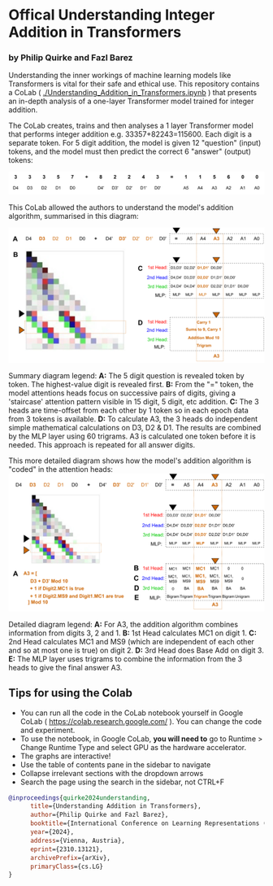 # Offical Understanding Integer Addition in Transformers
### by Philip Quirke and Fazl Barez


Understanding the inner workings of machine learning models like Transformers is vital for their safe and ethical use. 
This repository contains a CoLab ( [./Understanding_Addition_in_Transformers.ipynb](https://github.com/apartresearch/conceptual-interp/blob/main/Understanding_Addition_in_Transformers.ipynb) ) that presents an in-depth analysis of a one-layer Transformer model trained for integer addition.

The CoLab creates, trains and then analyses a 1 layer Transformer model that performs integer addition e.g. 33357+82243=115600. Each digit is a separate token. For 5 digit addition, the model is given 12 "question" (input) tokens, and the model must then predict the correct 6 "answer" (output) tokens:   

![QuestionAnswer](./QuestionAnswer.svg?raw=true "Question Answer Shape")

This CoLab allowed the authors to understand the model's addition algorithm, summarised in this diagram: 

![StaircaseA3_Summary](./StaircaseA3_Summary.svg?raw=true "StaircaseA3_Summary")

Summary diagram legend: **A:** The 5 digit question is revealed token by token. The highest-value digit is revealed first. **B:** From the "=" token, the model attentions heads focus on successive pairs of digits, giving a 'staircase' attention pattern visible in 15 digit, 5 digit, etc addition. **C:** The 3 heads are time-offset from each other by 1 token so in each epoch data from 3 tokens is available. **D:** To calculate A3, the 3 heads do independent simple mathematical calculations on D3, D2 & D1. The results are combined by the MLP layer using 60 trigrams. A3 is calculated one token before it is needed. This approach is repeated for all answer digits.

This more detailed diagram shows how the model's addition algorithm is "coded" in the attention heads:
![StaircaseA3_Detailed](./StaircaseA3_Detailed.svg?raw=true "StaircaseA3_Detailed")

Detailed diagram legend: **A:** For A3, the addition algorithm combines information from digits 3, 2 and 1. **B:** 1st Head calculates MC1 on digit 1. **C:** 2nd Head calculates MC1 and MS9 (which are independent of each other and so at most one is true) on digit 2. **D:** 3rd Head does Base Add on digit 3. **E:** The MLP layer uses trigrams to combine the information from the 3 heads to give the final answer A3. 

## Tips for using the Colab
 * You can run all the code in the CoLab notebook yourself in Google CoLab ( https://colab.research.google.com/ ). You can change the code and experiment.
 * To use the notebook, in Google CoLab, **you will need to** go to Runtime > Change Runtime Type and select GPU as the hardware accelerator.
 * The graphs are interactive!
 * Use the table of contents pane in the sidebar to navigate
 * Collapse irrelevant sections with the dropdown arrows
 * Search the page using the search in the sidebar, not CTRL+F

```bibtex
@inproceedings{quirke2024understanding,
      title={Understanding Addition in Transformers},
      author={Philip Quirke and Fazl Barez},
      booktitle={International Conference on Learning Representations (ICLR)},
      year={2024},
      address={Vienna, Austria},
      eprint={2310.13121},
      archivePrefix={arXiv},
      primaryClass={cs.LG}
}
